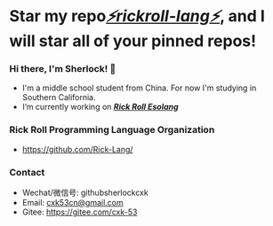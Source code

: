 # Star my repo[*⚡rickroll-lang⚡*](https://github.com/Rick-Lang/rickroll-lang), and I will star all of your pinned repos!

### Hi there, I'm Sherlock! 👋
- I'm a middle school student from China. For now I'm studying in Southern California.
- I’m currently working on _**[Rick Roll Esolang](https://github.com/Rick-Lang/rickroll-lang)**_

### Rick Roll Programming Language Organization
- https://github.com/Rick-Lang/
### Contact
- Wechat/微信号: githubsherlockcxk
- Email: cxk53cn@gmail.com
- Gitee: https://gitee.com/cxk-53
